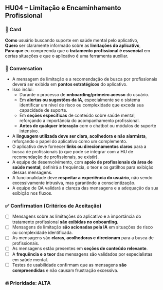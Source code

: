 ## HU04 – Limitação e Encaminhamento Profissional

### 📌 Card

**Como** usuário buscando suporte em saúde mental pelo aplicativo,  
**Quero** ser claramente informado sobre as **limitações do aplicativo**,  
**Para que** eu compreenda que o **tratamento profissional é essencial** em certas situações e que o aplicativo é uma ferramenta auxiliar.

### 💬 Conversation

- A mensagem de limitação e a recomendação de busca por profissionais deverá ser exibida em **pontos estratégicos** do aplicativo.
- Isso inclui:
  - Durante o processo de **onboarding/primeiro acesso** do usuário.
  - Em **alertas ou sugestões da IA**, especialmente se o sistema identificar um nível de risco ou complexidade que exceda sua capacidade de suporte.
  - Em **seções específicas** de conteúdo sobre saúde mental, reforçando a importância do acompanhamento profissional.
  - **Antes de qualquer interação** com o chatbot ou módulos de suporte intensivo.
- A **linguagem utilizada deve ser clara, acolhedora e não alarmista**, reforçando o papel do aplicativo como um complemento.
- O aplicativo deve fornecer **links ou direcionamentos claros** para a busca de profissionais (o que pode se integrar com a HU de recomendação de profissionais, se existir).
- A equipe de desenvolvimento, com **apoio de profissionais da área de saúde mental**, definirá a frequência, o teor e os gatilhos para exibição dessas mensagens.
- A funcionalidade deve **respeitar a experiência do usuário**, não sendo excessivamente intrusiva, mas garantindo a conscientização.
- A equipe de QA validará a clareza das mensagens e a adequação da sua exibição nos fluxos.

### ✅ Confirmation (Critérios de Aceitação)

- [ ] Mensagens sobre as limitações do aplicativo e a importância do tratamento profissional **são exibidas no onboarding**.
- [ ] Mensagens de limitação **são acionadas pela IA** em situações de risco ou complexidade identificada.
- [ ] As mensagens são **claras, acolhedoras e direcionam** para a busca de profissionais.
- [ ] As mensagens estão presentes em **seções de conteúdo relevante**.
- [ ] A **frequência e o teor** das mensagens são validados por especialistas em saúde mental.
- [ ] Testes de usabilidade confirmam que as mensagens **são compreendidas** e não causam frustração excessiva.

### 🔥 Prioridade: ALTA
